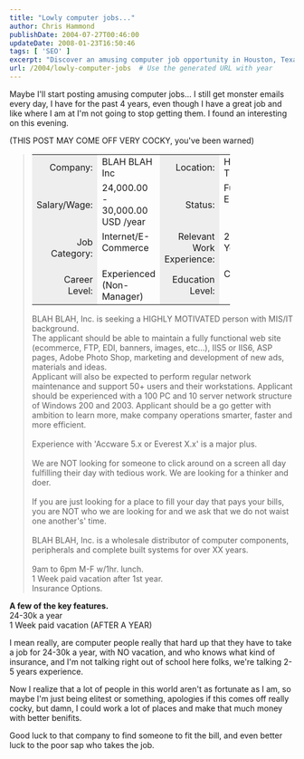 ```yaml
---
title: "Lowly computer jobs..."
author: Chris Hammond
publishDate: 2004-07-27T00:46:00
updateDate: 2008-01-23T16:50:46
tags: [ 'SEO' ]
excerpt: "Discover an amusing computer job opportunity in Houston, Texas with BLAH BLAH Inc. Seeking a highly motivated individual with MIS/IT background. Join today!"
url: /2004/lowly-computer-jobs  # Use the generated URL with year
---
```

<P>Maybe I'll start posting amusing computer jobs... I still get monster emails every day, I have for the past 4 years,&nbsp;even though I have a great job and like where I am at I'm not going to stop&nbsp;getting them. I found an interesting on this evening.</P> <P>(THIS POST MAY COME OFF VERY COCKY, you've been warned)</P> <BLOCKQUOTE dir=ltr style="MARGIN-RIGHT: 0px"> <P><SPAN id=TrackingJobBody NAME="TrackingJobBody"> <TABLE style="WIDTH: 350px" cellSpacing=2 cellPadding=3 border=0> <TBODY> <TR> <TD class=FormLabelBold vAlign=center align=right width="25%" bgColor=#eeeeee>Company:</TD> <TD class=FormLabel vAlign=top>BLAH BLAH Inc</TD> <TD class=FormLabelBold vAlign=center align=right width="25%" bgColor=#eeeeee>Location:</TD> <TD class=FormLabel vAlign=top>Houston, TX</TD></TR> <TR> <TD class=FormLabelBold vAlign=center align=right width="25%" bgColor=#eeeeee>Salary/Wage:</TD> <TD class=FormLabel vAlign=top>24,000.00 - 30,000.00 USD /year</TD> <TD class=FormLabelBold vAlign=center align=right width="25%" bgColor=#eeeeee>Status:</TD> <TD class=FormLabel vAlign=top>Full Time, Employee</TD></TR> <TR> <TD class=FormLabelBold vAlign=center align=right width="25%" bgColor=#eeeeee>Job Category:</TD> <TD class=FormLabel vAlign=top>Internet/E-Commerce</TD> <TD class=FormLabelBold vAlign=center align=right width="25%" bgColor=#eeeeee>Relevant Work Experience:</TD> <TD class=FormLabel vAlign=top>2+ to 5 Years</TD></TR> <TR> <TD class=FormLabelBold vAlign=center align=right width="25%" bgColor=#eeeeee>Career Level:</TD> <TD class=FormLabel vAlign=top>Experienced (Non-Manager)</TD> <TD class=FormLabelBold vAlign=center align=right width="25%" bgColor=#eeeeee>Education Level:</TD> <TD class=FormLabel vAlign=top>Certification</TD></TR></TBODY></TABLE></SPAN></P> <P><SPAN NAME="TrackingJobBody">BLAH BLAH, Inc. is seeking a HIGHLY MOTIVATED person with MIS/IT background.<BR>The applicant should be able to maintain a fully functional web site (ecommerce, FTP, EDI, banners, images, etc...), IIS5 or IIS6, ASP pages, Adobe Photo Shop, marketing and development of new ads, materials and ideas. <BR>Applicant will also be expected to perform regular network maintenance and support 50+ users and their workstations. Applicant should be experienced with a 100 PC and 10 server network structure of Windows 200 and 2003. Applicant should be a go getter with ambition to learn more, make company operations smarter, faster and more efficient. <BR><BR>Experience with 'Accware 5.x or Everest X.x' is a major plus.<BR><BR>We are NOT looking for someone to click around on a screen all day fulfilling their day with tedious work. We are looking for a thinker and doer.<BR><BR>If you are just looking for a place to fill your day that pays your bills, you are NOT who we are looking for and we ask that we do not waist one another's' time.<BR><BR>BLAH BLAH, Inc. is a wholesale distributor of computer components, peripherals and complete built systems for over&nbsp;XX years.<BR><BR>9am to 6pm M-F w/1hr. lunch.<BR>1 Week paid vacation after 1st year.<BR>Insurance Options.</SPAN></P></BLOCKQUOTE> <P dir=ltr><SPAN NAME="TrackingJobBody"><STRONG>A few of the key features.<BR></STRONG></SPAN><SPAN NAME="TrackingJobBody">24-30k a year<BR>1 Week paid vacation (AFTER A YEAR)</SPAN></P> <P dir=ltr><SPAN NAME="TrackingJobBody">I mean really, are computer people really that hard up that they have to take a job for 24-30k a year, with NO vacation, and who knows what kind of insurance, and I'm not talking right out of school here folks, we're talking 2-5 years experience.</SPAN></P> <P dir=ltr><SPAN NAME="TrackingJobBody">Now I realize that a lot of people in this world aren't as fortunate as I am, so maybe I'm just being elitest or something, apologies if this comes off really cocky, but damn, I could work a lot of places and make that much money with better benifits.</SPAN></P> <P dir=ltr><SPAN NAME="TrackingJobBody">Good luck to that company to find someone to fit the bill, and even better luck to the poor sap who takes the job.</P></SPAN>


